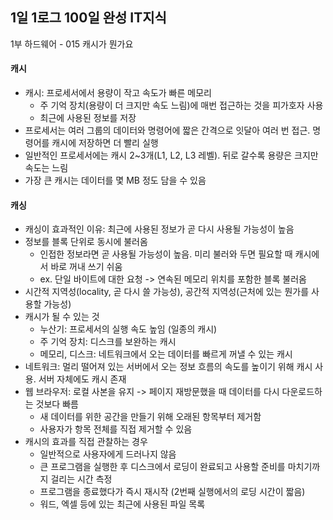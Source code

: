 ## 1일 1로그 100일 완성 IT지식

1부 하드웨어 - 015 캐시가 뭔가요

#### 캐시

- 캐시: 프로세서에서 용량이 작고 속도가 빠른 메모리
  - 주 기억 장치(용량이 더 크지만 속도 느림)에 매번 접근하는 것을 피가호자 사용
  - 최근에 사용된 정보를 저장
- 프로세서는 여러 그룹의 데이터와 명령어에 짧은 간격으로 잇달아 여러 번 접근. 명령어를 캐시에 저장하면 더 빨리 실행
- 일반적인 프로세서에는 캐시 2~3개(L1, L2, L3 레벨). 뒤로 갈수록 용량은 크지만 속도는 느림
- 가장 큰 캐시는 데이터를 몇 MB 정도 담을 수 있음

#### 캐싱

- 캐싱이 효과적인 이유: 최근에 사용된 정보가 곧 다시 사용될 가능성이 높음
- 정보를 블록 단위로 동시에 불러옴
  - 인접한 정보라면 곧 사용될 가능성이 높음. 미리 불러와 두면 필요할 때 캐시에서 바로 꺼내 쓰기 쉬움
  - ex. 단일 바이트에 대한 요청 -> 연속된 메모리 위치를 포함한 블록 불러옴
- 시간적 지역성(locality, 곧 다시 쓸 가능성), 공간적 지역성(근처에 있는 뭔가를 사용할 가능성)
- 캐시가 될 수 있는 것
  - 누산기: 프로세서의 실행 속도 높임 (일종의 캐시)
  - 주 기억 장치: 디스크를 보완하는 캐시
  - 메모리, 디스크: 네트워크에서 오는 데이터를 빠르게 꺼낼 수 있는 캐시
- 네트워크: 멀리 떨어져 있는 서버에서 오는 정보 흐름의 속도를 높이기 위해 캐시 사용. 서버 자체에도 캐시 존재
- 웹 브라우저: 로컬 사본을 유지 -> 페이지 재방문했을 때 데이터를 다시 다운로드하는 것보다 빠름
  - 새 데이터를 위한 공간을 만들기 위해 오래된 항목부터 제거함
  - 사용자가 항목 전체를 직접 제거할 수 있음
- 캐시의 효과를 직접 관찰하는 경우
  - 일반적으로 사용자에게 드러나지 않음
  - 큰 프로그램을 실행한 후 디스크에서 로딩이 완료되고 사용할 준비를 마치기까지 걸리는 시간 측정
  - 프로그램을 종료했다가 즉시 재시작 (2번째 실행에서의 로딩 시간이 짧음)
  - 워드, 엑셀 등에 있는 최근에 사용된 파일 목록
